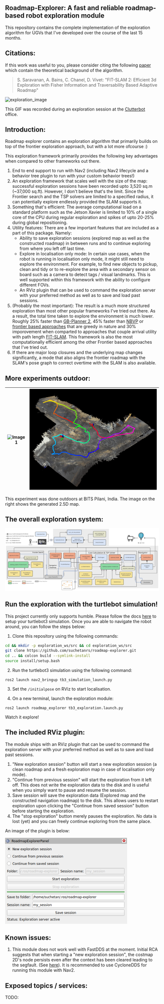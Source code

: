 <!-- <div align="center">
  <img src="images/roadmap-explorer-logo.png" alt="Logo" width="200"/>
</div> -->
## Roadmap-Explorer: A fast and reliable roadmap-based robot exploration module

This repository contains the complete implementation of the exploration algorithm for UGVs that I've developed over the course of the last 15 months.

## Citations:
If this work was useful to you, please consider citing the following [paper](https://papers.ssrn.com/sol3/papers.cfm?abstract_id=5238498) which contain the theoretical background of the algorithm.

> S. Saravanan, A. Bains, C. Chanel, D. Vivet: "FIT-SLAM 2: Efficient 3d Exploration with Fisher Information and Traversability Based Adaptive Roadmap"
 
![exploration_image](/images/exploration-session.gif?raw=true "Exploration Image")

This GIF was recorded during an exploration session at the [Clutterbot](https://www.clutterbot.com/) office.

## Introduction:

Roadmap explorer contains an exploration algorithm that primarily builds on top of the frontier exploration approach, but with a lot more ofcourse :)

This exploration framework primarily provides the following key advantages when compared to other frameworks out there.
1. End to end support to run with Nav2 (including Nav2 lifecycle and a behavior tree plugin to run with your custom behavior trees!)
2. An exploration framework that scales well with the size of the map: successful exploration sessions have been recorded upto 3,520 sq.m (~37,000 sq.ft). However, I don't believe that's the limit. Since the Frontier search and the TSP solvers are limited to a specified radius, it can potentially explore endlessly provided the SLAM supports it.
3. Something that's efficient: The average computational load on a standard platform such as the Jetson Xavier is limited to 10% of a single core of the CPU during regular exploration and spikes of upto 20-25% during global repositioning.
4. Utility features: There are a few important features that are included as a part of this package. Namely:
    - Ability to save exploration sessions (explored map as well as the constructed roadmap) in between runs and to continue exploring from where you left off last time.
    - Explore in localisation only mode: In certain use cases, when the robot is running in localisation only mode, it might still need to explore the environment. For example, to find new objects to pickup, clean and tidy or to re-explore the area with a secondary sensor on board such as a camera to detect tags / visual landmarks. This is well supported within this framework with the ability to configure different FOVs.
    - An RViz plugin that can be used to command the exploration server with your preferred method as well as to save and load past sessions.
5. (Probably the most important): The result is a much more structured exploration than most other popular frameworks I've tried out there. As a result, the total time taken to explore the environment is much lower. Roughly 25% faster than [GB-Planner 2](https://github.com/ntnu-arl/gbplanner_ros), 45% faster than [NBVP](https://github.com/ethz-asl/nbvplanner) or [frontier based approaches](https://github.com/paulbovbel/frontier_exploration) that are greedy in nature and 30% imporovement when comparted to approaches that couple arrival utility with path length [FIT-SLAM](https://ieeexplore.ieee.org/document/10553174). This framework is also the most computationally efficient among the other Frontier based approaches that I've tried out.
6. If there are major loop closures and the underlying map changes significantly, a mode that also aligns the frontier roadmap with the SLAM's pose graph to correct overtime with the SLAM is also available.

## More experiments outdoor:
| ![Image 1](/images/outdoor-session.gif) | ![Image 2](/images/outdoor-session-map.png) |
|-------------------------|-------------------------|

This experiment was done outdoors at BITS Pilani, India. The image on the right shows the generated 2.5D map.

## The overall exploration system:

![Exploration System](/images/exploration-system.jpg)

## Run the exploration with the turtlebot simulation!

This project currently only supports humble. Please follow the docs [here](https://docs.nav2.org/getting_started/index.html) to setup your turtlebot3 simulation. Once you are able to navigate the robot around, you can follow the steps below:

1. Clone this repository using the following commands:
```bash
cd && mkdir -p exploration_ws/src && cd exploration_ws/src
git clone https://github.com/suchetanrs/roadmap-explorer.git
cd .. && colcon build --symlink-install
source install/setup.bash
```

2. Run the turtlebot3 simulation using the following command:
```
ros2 launch nav2_bringup tb3_simulation_launch.py
```

3. Set the `/initialpose` on RViz to start localisation.

4. On a new terminal, launch the exploration module:
```
ros2 launch roadmap_explorer tb3_exploration.launch.py
```

Watch it explore!

## The included RViz plugin:

The module ships with an RViz plugin that can be used to command the exploration server with your preferred method as well as to save and load past sessions.

1. "New exploration session" button will start a new exploration session (a clean roadmap and a fresh exploration map in case of localisation only mode).
2. "Continue from previous session" will start the exploration from it left off. This does not write the exploration data to the disk and is useful when you simply want to pause and resume the session.
3. Save session will save the exploration data (Explored map and the constructed navigation roadmap) to the disk. This allows users to restart exploration upon clicking the "Continue from saved session" button before starting the exploration.
4. The "stop exploration" button merely pauses the exploration. No data is lost (yet) and you can freely continue exploring from the same place.

An image of the plugin is below:
<!-- ![rviz_plugin](/images/rviz_plugin.png?raw=true "RViz Plugin") -->
<div align="left">
  <img src="images/rviz_plugin.png" alt="Logo" width="400"/>
</div>

## Known issues:

1. This module does not work well with FastDDS at the moment. Initial RCA suggests that when starting a "new exploration session", the costmap 2D's node persists even after the context has been cleared leading to the segfault. (See [here](https://github.com/ros2/rmw_fastrtps/issues/478)). It is recommended to use CycloneDDS for running this module with Nav2.

## Exposed topics / services:

TODO: